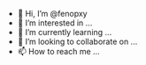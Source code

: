 - 👋 Hi, I’m @fenopxy
- 👀 I’m interested in ...
- 🌱 I’m currently learning ...
- 💞️ I’m looking to collaborate on ...
- 📫 How to reach me ...

<!---
fenopxy/fenopxy is a ✨ special ✨ repository because its `README.md` (this file) appears on your GitHub profile.
You can cli
